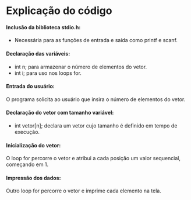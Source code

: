# Explicação do código
 
#### Inclusão da biblioteca stdio.h:
 - Necessária para as funções de entrada e saída como printf e scanf.

#### Declaração das variáveis:

 - int n; para armazenar o número de elementos do vetor.
 - int i; para uso nos loops for.

#### Entrada do usuário:

O programa solicita ao usuário que insira o número de elementos do vetor.

#### Declaração do vetor com tamanho variável:

 - int vetor[n]; declara um vetor cujo tamanho é definido em tempo de execução.

#### Inicialização do vetor:

O loop for percorre o vetor e atribui a cada posição um valor sequencial, começando em 1.

#### Impressão dos dados:

Outro loop for percorre o vetor e imprime cada elemento na tela.
